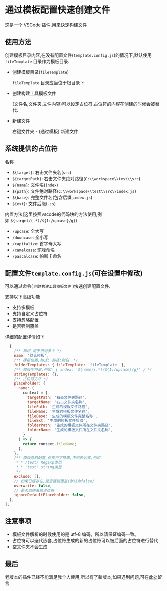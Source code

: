 # 通过模板配置快速创建文件

这是一个 VSCode 插件,用来快速构建文件

## 使用方法

创建模板目录内容,在没有配置文件(`template.config.js`)的情况下,默认使用 `fileTemplate` 目录作为模板目录.

- 创建模板目录(`fileTemplate`)

  `fileTemplate` 目录应当位于根目录下.

- 创建构建工具模板文件

  (文件名,文件夹,文件内容)可以设定占位符,占位符的内容在创建的时候会被替代.

- 新建文件

  右键文件夹 - (通过模板) 新建文件

## 系统提供的占位符

名称

- `${target}`: 右击文件夹名(`src`)
- `${targetPath}`: 右击文件夹绝对路径(`C:\\workspace\\test\\src`)
- `${name}`: 文件名(`index`)
- `${path}`: 文件绝对路径(`C:\\workspace\\test\\src\\index.js`)
- `${base}`: 完整文件名(包含后缀,`index.js`)
- `${ext}`: 文件后缀(`.js`)

内置方法(这里按照vscode的代码块的方法使用,例如:`${target/(.*)/${1:/upcase}/g}`)

- `/upcase`: 全大写
- `/downcase`: 全小写
- `/capitalize`: 首字母大写
- `/camelcase`: 驼峰命名
- `/pascalcase`: 帕斯卡命名

## 配置文件`template.config.js`(可在设置中修改)

可以通过命令( `创建构建工具模板文件` )快速创建配置文件.

支持以下高级功能

- 支持多模板
- 支持自定义占位符
- 支持忽略配置
- 是否强制覆盖

详细的配置详情如下

```javascript
  {
    /** 标识,用于识别多个 */
    name: '默认模板',
    /** 模板位置,格式: 路径:别名  */
    folderTemplates: { fileTemplate: 'fileTemplate' },
    /** 模板字符串,列如: { index: '${name/(.*)/${1:/upcase}/g}' } */
    stringTemplates: {},
    /** 占位符方法 */
    placeholder: {
      name: (
        context = {
          targetPath: '右击文件夹路径',
          targetName: '右击文件夹名称',
          filePath: '生成的模板文件路径',
          fileName: '生成的模板文件名称',
          fileBase: '生成的模板文件完整名称',
          fileExt: '生成的模板文件后缀',
          folderPath: '生成的模板文件所在文件夹路径',
          folderName: '生成的模板文件所在文件夹名称',
        }
      ) => {
        return context.fileName;
      },
    },
    /** 模板忽略配置,仅支持字符串,正则表达式,列如
     * * /test/ RegExp类型
     * * 'test' string类型
     */
    exclude: [],
    // 如果已经存在,是否强制覆盖(默认为false)
    overwrite: false,
    // 是否忽略系统占位符
    ignoreDefaultPlaceholder: false,
  },
];

```

## 注意事项

- 模板文件解析的时候使用的是 utf-8 编码，所以请保证编码一致。
- 占位符可以迭代嵌套,占位符生成的新的占位符可以被后面的占位符进行替代
- 空文件夹不会生成

## 最后

老版本的插件已经不能满足我个人使用,所以有了新版本,如果遇到问题,可在<a href="https://marketplace.visualstudio.com/items?itemName=lichenghao.fast-build&amp;ssr=false#review-details">此处</a>留言
